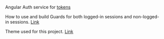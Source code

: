 Angular Auth service for [tokens](https://github.com/auth0/angular2-jwt)

How to use and build Guards for both logged-in sessions and non-logged-in sessions. [Link](https://stackoverflow.com/questions/47077605/how-to-restrict-access-to-login-route-if-user-is-already-logged-in-in-angular-4)

Theme used for this project. [Link](https://bootswatch.com/flatly/)